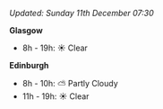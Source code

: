 *Updated: Sunday 11th December 07:30*

**Glasgow**

* 8h - 19h: :sunny: Clear

**Edinburgh**

* 8h - 10h: :partly_sunny: Partly Cloudy
* 11h - 19h: :sunny: Clear

